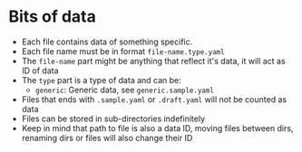 # Bits of data

* Each file contains data of something specific. 
* Each file name must be in format `file-name.type.yaml`
* The `file-name` part might be anything that reflect it's data, it will act as ID of data
* The `type` part is a type of data and can be:
    * `generic`: Generic data, see `generic.sample.yaml`
* Files that ends with `.sample.yaml` or `.draft.yaml` will not be counted as data
* Files can be stored in sub-directories indefinitely
* Keep in mind that path to file is also a data ID, moving files between dirs, renaming dirs or files will also change their ID